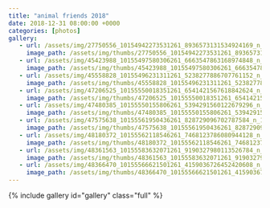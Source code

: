 ```yaml
---
title: "animal friends 2018"
date: 2018-12-31 08:00:00 +0000
categories: [photos]
gallery:
   - url: /assets/img/27750556_10154942273531261_8936573131534924169_n_10154942273531261.jpg
     image_path: /assets/img/thumbs/27750556_10154942273531261_8936573131534924169_n_10154942273531261.png
   - url: /assets/img/45423988_10155497580306261_6663547863168974848_n_10155497580296261.jpg
     image_path: /assets/img/thumbs/45423988_10155497580306261_6663547863168974848_n_10155497580296261.png
   - url: /assets/img/45558828_10155496231311261_5238277886707761152_n_10155496231301261.jpg
     image_path: /assets/img/thumbs/45558828_10155496231311261_5238277886707761152_n_10155496231301261.png
   - url: /assets/img/47206525_10155550018351261_6541421567618842624_n_10155550018346261.jpg
     image_path: /assets/img/thumbs/47206525_10155550018351261_6541421567618842624_n_10155550018346261.png
   - url: /assets/img/47480385_10155550155806261_5394291560122679296_n_10155550155801261.jpg
     image_path: /assets/img/thumbs/47480385_10155550155806261_5394291560122679296_n_10155550155801261.png
   - url: /assets/img/47575638_10155561950436261_828729096702787584_n_10155561950431261.jpg
     image_path: /assets/img/thumbs/47575638_10155561950436261_828729096702787584_n_10155561950431261.png
   - url: /assets/img/48180372_10155562118546261_7468123786080944128_n_10155562118541261.jpg
     image_path: /assets/img/thumbs/48180372_10155562118546261_7468123786080944128_n_10155562118541261.png
   - url: /assets/img/48361563_10155583632071261_9190327980113526784_n_10155583632066261.jpg
     image_path: /assets/img/thumbs/48361563_10155583632071261_9190327980113526784_n_10155583632066261.png
   - url: /assets/img/48366470_10155566621501261_4159036726452420608_n_10155566621496261.jpg
     image_path: /assets/img/thumbs/48366470_10155566621501261_4159036726452420608_n_10155566621496261.png
---
```

{% include gallery id="gallery" class="full" %}